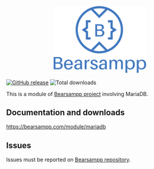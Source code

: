 <p align="center"><a href="https://bearsampp.com/contribute" target="_blank"><img width="250" src="img/Bearsampp-logo.svg"></a></p>

[![GitHub release](https://img.shields.io/github/release/bearsampp/module-mariadb.svg?style=flat-square)](https://github.com/bearsampp/module-mariadb/releases/latest)
![Total downloads](https://img.shields.io/github/downloads/bearsampp/module-mariadb/total.svg?style=flat-square)

This is a module of [Bearsampp project](https://github.com/bearsampp/bearsampp) involving MariaDB.

## Documentation and downloads

https://bearsampp.com/module/mariadb

## Issues

Issues must be reported on [Bearsampp repository](https://github.com/bearsampp/bearsampp/issues).
